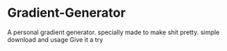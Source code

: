 # Gradient-Generator
A personal gradient generator. specially made to make shit pretty.
simple download and usage
Give it a try 
